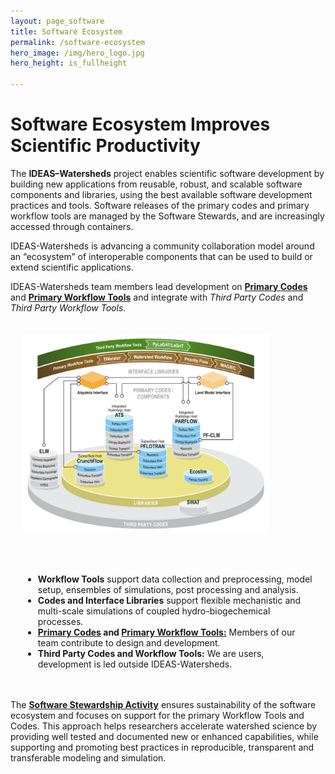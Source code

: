 ```yaml
---
layout: page_software
title: Software Ecosystem
permalink: /software-ecosystem
hero_image: /img/hero_logo.jpg
hero_height: is_fullheight

---
```


<style>
    .cont {
      display: flex;
      flex-wrap: wrap;
      padding: 20px;
      column-gap: 20px;
    }

    .col1 {
      flex: 3; 
      min-width: 400px;
    }

    .col2 {
      flex: 2;
      min-width: 400px;
    }
</style>


# Software Ecosystem Improves Scientific Productivity

The **IDEAS–Watersheds** project enables scientific software development by building new applications from reusable, robust, and scalable software components and libraries, using the best available software development practices and tools. Software releases of the primary codes and primary workflow tools are managed by the Software Stewards, and are increasingly accessed through containers. 

IDEAS-Watersheds is advancing a community collaboration model around an “ecosystem” of interoperable components that can be used to build or extend scientific applications.

IDEAS-Watersheds team members lead development on [**Primary Codes**](/software-ecosystem/codes.md) and [**Primary Workflow Tools**](/software-ecosystem/workflowtools.md) and integrate with *Third Party Codes* and *Third Party Workflow Tools*.

<body>
    <div class="cont">
        <div class="col1">
          <img width="85%" src="/img/EBSD0412_Ecosystem2023_3partyB.png">
        </div>
    <div class="col2">
        <ul><br><br><br>
        <li> <b>Workflow Tools</b> support data collection and preprocessing, model setup, ensembles of simulations, post processing and analysis.</li>
        <li> <b>Codes and Interface Libraries</b> support flexible mechanistic and multi-scale simulations of coupled hydro-biogechemical processes.</li>
        <li><b> <a href="/software-ecosystem/codes">Primary Codes</a> and <a href="/software-ecosystem/workflowtools">Primary Workflow Tools:</a></b> Members of our team contribute to design and development.</li>
        <li> <b>Third Party Codes and Workflow Tools:</b> We are users, development is led outside IDEAS-Watersheds.</li>
        </ul>
    </div>
</div>
</body>

The <b><a href="/research/infrastructure">Software Stewardship Activity</a></b> ensures sustainability of the software ecosystem and focuses on support for the primary Workflow Tools and Codes.  This approach helps researchers accelerate watershed science by providing well tested and documented new or enhanced capabilities, while supporting and promoting best practices in reproducible, transparent and transferable modeling and simulation.